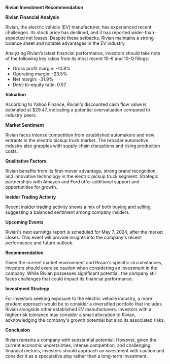 **Rivian Investment Recommendation**

**Rivian Financial Analysis**

Rivian, the electric vehicle (EV) manufacturer, has experienced recent challenges. Its stock price has declined, and it has reported wider-than-expected net losses. Despite these setbacks, Rivian maintains a strong balance sheet and notable advantages in the EV industry.

Analyzing Rivian’s latest financial performance, investors should take note of the following key ratios from its most recent 10-K and 10-Q filings:

* Gross profit margin: -10.8%
* Operating margin: -23.5%
* Net margin: -31.9%
* Debt-to-equity ratio: 0.57

**Valuation**

According to Yahoo Finance, Rivian's discounted cash flow value is estimated at $29.47, indicating a potential overvaluation compared to industry peers.

**Market Sentiment**

Rivian faces intense competition from established automakers and new entrants in the electric pickup truck market. The broader automotive industry also grapples with supply chain disruptions and rising production costs.

**Qualitative Factors**

Rivian benefits from its first-mover advantage, strong brand recognition, and innovative technology in the electric pickup truck segment. Strategic partnerships with Amazon and Ford offer additional support and opportunities for growth.

**Insider Trading Activity**

Recent insider trading activity shows a mix of both buying and selling, suggesting a balanced sentiment among company insiders.

**Upcoming Events**

Rivian's next earnings report is scheduled for May 7, 2024, after the market closes. This event will provide insights into the company's recent performance and future outlook.

**Recommendation**

Given the current market environment and Rivian's specific circumstances, investors should exercise caution when considering an investment in the company. While Rivian possesses significant potential, the company still faces challenges that could impact its financial performance.

**Investment Strategy**

For investors seeking exposure to the electric vehicle industry, a more prudent approach would be to consider a diversified portfolio that includes Rivian alongside other established EV manufacturers. Investors with a higher risk tolerance may consider a small allocation to Rivian, acknowledging the company's growth potential but also its associated risks.

**Conclusion**

Rivian remains a company with substantial potential. However, given the current economic uncertainties, intense competition, and challenging financial metrics, investors should approach an investment with caution and consider it as a speculative play rather than a long-term investment.